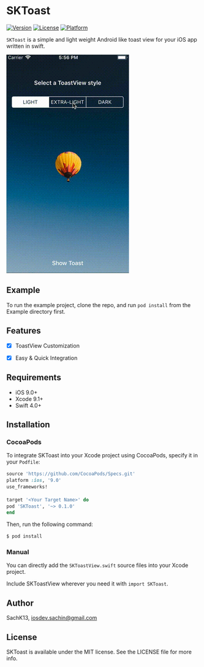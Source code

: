 # SKToast

[![Version](https://img.shields.io/cocoapods/v/SKToast.svg?style=flat)](http://cocoapods.org/pods/SKToast)
[![License](https://img.shields.io/cocoapods/l/SKToast.svg?style=flat)](http://cocoapods.org/pods/SKToast)
[![Platform](https://img.shields.io/cocoapods/p/SKToast.svg?style=flat)](http://cocoapods.org/pods/SKToast)

`SKToast` is a simple and light weight Android like toast view for your iOS app written in swift.

![SKToast](SKToastView.gif)

## Example

To run the example project, clone the repo, and run `pod install` from the Example directory first.

## Features

- [x] ToastView Customization
- [x] Easy & Quick Integration


## Requirements

- iOS 9.0+
- Xcode 9.1+
- Swift 4.0+

## Installation

### CocoaPods
To integrate SKToast into your Xcode project using CocoaPods, specify it in your `Podfile`:
```ruby
source 'https://github.com/CocoaPods/Specs.git'
platform :ios, '9.0'
use_frameworks!

target '<Your Target Name>' do
pod 'SKToast', '~> 0.1.0'
end
```

Then, run the following command:

```bash
$ pod install
```


### Manual
You can directly add the `SKToastView.swift` source files into your Xcode project.

Include SKToastView wherever you need it with `import SKToast`.

## Author

SachK13, iosdev.sachin@gmail.com

## License

SKToast is available under the MIT license. See the LICENSE file for more info.
